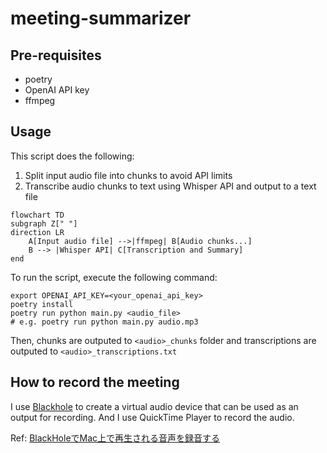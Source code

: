 # meeting-summarizer

## Pre-requisites
- poetry
- OpenAI API key
- ffmpeg

## Usage

This script does the following:
1. Split input audio file into chunks to avoid API limits
2. Transcribe audio chunks to text using Whisper API and output to a text file

```mermaid
flowchart TD
subgraph Z[" "]
direction LR
    A[Input audio file] -->|ffmpeg| B[Audio chunks...]
    B --> |Whisper API| C[Transcription and Summary]
end
```

To run the script, execute the following command:
```
export OPENAI_API_KEY=<your_openai_api_key>
poetry install
poetry run python main.py <audio_file>
# e.g. poetry run python main.py audio.mp3
```

Then, chunks are outputed to `<audio>_chunks` folder and transcriptions are outputed to `<audio>_transcriptions.txt`

## How to record the meeting

I use [Blackhole](https://existential.audio/blackhole/) to create a virtual audio device that can be used as an output for recording. And I use QuickTime Player to record the audio.

Ref: [BlackHoleでMac上で再生される音声を録音する](https://dev.classmethod.jp/articles/record-sounds-on-mac-with-blackhohle/)
